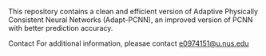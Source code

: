 This repository contains a clean and efficient version of Adaptive Physically Consistent Neural Networks (Adapt-PCNN), an improved version of PCNN with better prediction accuracy.

Contact
For additional information, pleasae contact e0974151@u.nus.edu
